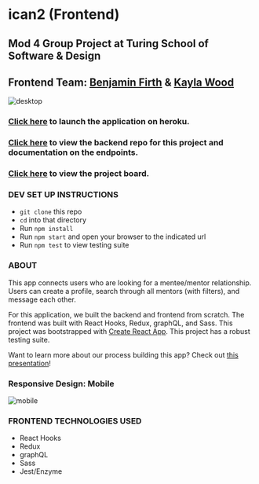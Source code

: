 # ican2 (Frontend)
## Mod 4 Group Project at Turing School of Software & Design
 
## Frontend Team: [Benjamin Firth](https://github.com/benjamin-firth) & [Kayla Wood](https://github.com/kaylaewood)

![desktop](https://media.giphy.com/media/J5FmlmeNJwJK8c6Nf3/giphy.gif)

### [Click here](https://ican2app.herokuapp.com/) to launch the application on heroku.
### [Click here](https://github.com/cjkelling/ican2_be) to view the backend repo for this project and documentation on the endpoints.
### [Click here](https://github.com/mcat56/ican2_BE/projects/1) to view the project board.

### DEV SET UP INSTRUCTIONS
- `git clone` this repo
- `cd` into that directory
- Run `npm install`
- Run `npm start` and open your browser to the indicated url
- Run `npm test` to view testing suite

### ABOUT
This app connects users who are looking for a mentee/mentor relationship. Users can create a profile, search through all mentors (with filters), and message each other.

For this application, we built the backend and frontend from scratch. The frontend was built with React Hooks, Redux, graphQL, and Sass. This project was bootstrapped with [Create React App](https://github.com/facebook/create-react-app). This project has a robust testing suite.

Want to learn more about our process building this app? Check out [this presentation](https://docs.google.com/presentation/d/1cegHO93nOKLMWxYc_QlARk-4o_17SQ_H0wekRoxmklA/edit#slide=id.p)!

### Responsive Design: Mobile
![mobile](https://media.giphy.com/media/H2zcJd58a89mrSWnEl/giphy.gif)

### FRONTEND TECHNOLOGIES USED
- React Hooks
- Redux
- graphQL
- Sass
- Jest/Enzyme
